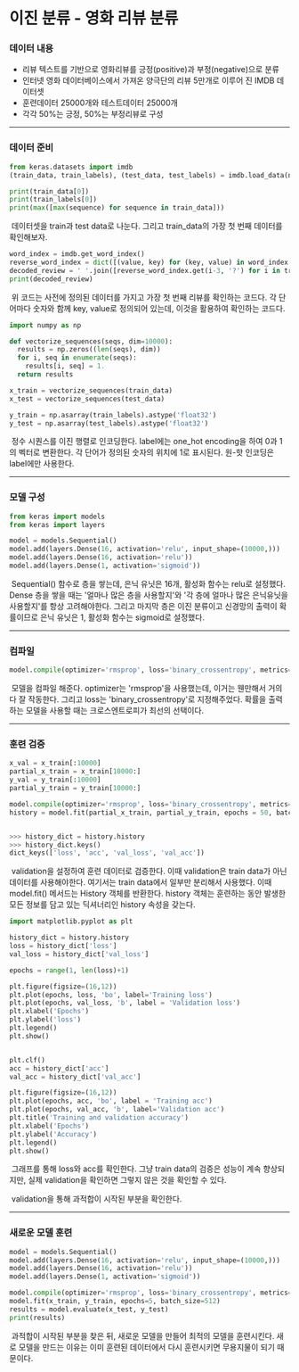 # 이진 분류 - 영화 리뷰 분류



### 데이터 내용

- 리뷰 텍스트를 기반으로 영화리뷰를 긍정(positive)과 부정(negative)으로 분류
- 인터넷 영화 데이터베이스에서 가져온 양극단의 리뷰 5만개로 이루어 진 IMDB  데이터셋
- 훈련데이터 25000개와 테스트데이터 25000개
- 각각 50%는 긍정, 50%는 부정리뷰로 구성



---



### 데이터 준비

```python
from keras.datasets import imdb
(train_data, train_labels), (test_data, test_labels) = imdb.load_data(num_words = 10000)

print(train_data[0])
print(train_labels[0])
print(max([max(sequence) for sequence in train_data]))
```

​	데이터셋을 train과 test data로 나눈다. 그리고 train_data의 가장 첫 번째 데이터를 확인해보자.



```python
word_index = imdb.get_word_index()
reverse_word_index = dict([(value, key) for (key, value) in word_index.items()])
decoded_review = ' '.join([reverse_word_index.get(i-3, '?') for i in train_data[0]])
print(decoded_review)
```

​	위 코드는 사전에 정의된 데이터를 가지고 가장 첫 번째 리뷰를 확인하는 코드다. 각 단어마다 숫자와 함께 key, value로 정의되어 있는데, 이것을 활용하여 확인하는 코드다.



```python
import numpy as np

def vectorize_sequences(seqs, dim=10000):
  results = np.zeros((len(seqs), dim))
  for i, seq in enumerate(seqs):
    results[i, seq] = 1.
  return results

x_train = vectorize_sequences(train_data)
x_test = vectorize_sequences(test_data) 

y_train = np.asarray(train_labels).astype('float32')
y_test = np.asarray(test_labels).astype('float32')
```

​	정수 시퀀스를 이진 행렬로 인코딩한다. label에는 one_hot encoding을 하여 0과 1의 벡터로 변환한다. 각 단어가 정의된 숫자의 위치에 1로 표시된다. 원-핫 인코딩은 label에만 사용한다.



---



### 모델 구성

```python
from keras import models
from keras import layers

model = models.Sequential()
model.add(layers.Dense(16, activation='relu', input_shape=(10000,)))
model.add(layers.Dense(16, activation='relu'))
model.add(layers.Dense(1, activation='sigmoid'))
```

​	Sequential() 함수로 층을 쌓는데, 은닉 유닛은 16개, 활성화 함수는 relu로 설정했다. Dense 층을 쌓을 때는 '얼마나 많은 층을 사용할지'와 '각 층에 얼마나 많은 은닉유닛을 사용할지'를 항상 고려해야한다. 그리고 마지막 층은 이진 분류이고 신경망의 출력이 확률이므로 은닉 유닛은 1, 활성화 함수는  sigmoid로 설정했다.



---



### 컴파일

```python
model.compile(optimizer='rmsprop', loss='binary_crossentropy', metrics=['accuracy'])
```

​	모델을 컴파일 해준다. optimizer는 'rmsprop'을 사용했는데, 이거는 웬만해서 거의 다 잘 작동한다. 그리고 loss는 'binary_crossentropy'로 지정해주었다. 확률을 출력하는 모델을 사용할 때는 크로스엔트로피가 최선의 선택이다.



---



### 훈련 검증

```python
x_val = x_train[:10000]
partial_x_train = x_train[10000:]
y_val = y_train[:10000]
partial_y_train = y_train[10000:]

model.compile(optimizer='rmsprop', loss='binary_crossentropy', metrics=['acc'])
history = model.fit(partial_x_train, partial_y_train, epochs = 50, batch_size=512, validation_data=(x_val, y_val))


>>> history_dict = history.history
>>> history_dict.keys()
dict_keys(['loss', 'acc', 'val_loss', 'val_acc'])
```

​	validation을 설정하여 훈련 데이터로 검증한다. 이때 validation은 train data가 아닌 데이터를 사용해야한다. 여기서는 train data에서 일부만 분리해서 사용했다. 이때 model.fit() 메서드는 History 객체를 반환한다. history 객체는 훈련하는 동안 발생한 모든 정보를 담고 있는 딕셔너리인 history 속성을 갖는다.



```python
import matplotlib.pyplot as plt

history_dict = history.history
loss = history_dict['loss']
val_loss = history_dict['val_loss']

epochs = range(1, len(loss)+1)

plt.figure(figsize=(16,12))
plt.plot(epochs, loss, 'bo', label='Training loss')
plt.plot(epochs, val_loss, 'b', label = 'Validation loss')
plt.xlabel('Epochs')
plt.ylabel('loss')
plt.legend()
plt.show()


plt.clf()
acc = history_dict['acc']
val_acc = history_dict['val_acc']

plt.figure(figsize=(16,12))
plt.plot(epochs, acc, 'bo', label = 'Training acc')
plt.plot(epochs, val_acc, 'b', label='Validation acc')
plt.title('Training and validation accuracy')
plt.xlabel('Epochs')
plt.ylabel('Accuracy')
plt.legend()
plt.show()
```

​	그래프를 통해 loss와 acc를 확인한다. 그냥 train data의 검증은 성능이 계속 향상되지만, 실제 validation을 확인하면 그렇지 않은 것을 확인할 수 있다.

​	validation을 통해 과적합이 시작된 부분을 확인한다.



---



### 새로운 모델 훈련

```python
model = models.Sequential()
model.add(layers.Dense(16, activation='relu', input_shape=(10000,)))
model.add(layers.Dense(16, activation='relu'))
model.add(layers.Dense(1, activation='sigmoid'))

model.compile(optimizer='rmsprop', loss='binary_crossentropy', metrics=['accuracy'])
model.fit(x_train, y_train, epochs=5, batch_size=512)
results = model.evaluate(x_test, y_test)
print(results)
```

​	과적합이 시작된 부분을 찾은 뒤, 새로운 모델을 만들어 최적의 모델을 훈련시킨다. 새로 모델을 만드는 이유는 이미 훈련된 데이터에서 다시 훈련시키면 무용지물이 되기 때문이다.
